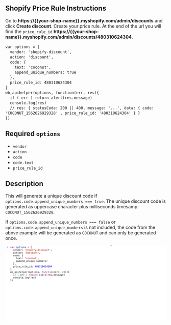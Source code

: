 ## Shopify Price Rule Instructions
Go to __https://{{your-shop-name}}.myshopify.com/admin/discounts__ and click __Create discount__. Create your price rule. At the end of the url you will find the `price_rule_id` __https://{{your-shop-name}}.myshopify.com/admin/discounts/480310624304__.
```
var options = {
  vendor: 'shopify-discount',
  action: 'discount',
  code: {
    text: 'coconut',
    append_unique_numbers: true
  },
  price_rule_id: 480310624304
}
wb_apihelper(options, function(err, res){
  if ( err ) return alert(res.message)
  console.log(res)
  // res: { statusCode: 200 || 400, message: '...', data: { code: 'COCONUT_1562626929328' , price_rule_id: '480310624304' } }
})
```
## Required `options`
* `vendor`
* `action`
* `code`
* `code.text`
* `price_rule_id`

## Description
This will generate a unique discount code if `options.code.append_unique_numbers === true`. The unique discount code is generated as uppercase character plus milliseconds timesamp: `COCONUT_1562626929328`.

If `options.code.append_unique_numbers === false` or `options.code.append_unique_numbers` is not included, the code from the above example will be generated as `COCONUT` and can only be generated once.

![API Helper for Shopify create discount code](../../images/api-helper-for-shopify-create-discount-code.gif)

